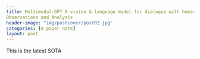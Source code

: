 ```yaml
---
title: Multimodal-GPT A vision & language model for dialogue with humans
Observations and Analysis
header-image: "img/postcover/post02.jpg"
categories: [A paper note]
layout: post
---
```




This is the latest SOTA

